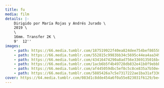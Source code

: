 ```yaml
---
title: fu
media: film
details: |-
    Dirigido por María Rojas y Andrés Jurado \
    2019 \
    \
    16mm. Transfer 2K \
    9'  12''
images:
    - path: https://66.media.tumblr.com/187519922f40ea824dee754bef86558f/307c03588e69471a-94/s2048x3072/285db8fbcfd4651ee4d73a78baf277d56e4536e8.jpg
    - path: https://66.media.tumblr.com/552815c9983bb34c5695c44ea4aa349a/307c03588e69471a-37/s2048x3072/fef173b80f72c6d77ecb2d68cc6363b8da707228.jpg
    - path: https://66.media.tumblr.com/43416474290a8ad756e3369135016bcd/307c03588e69471a-b1/s2048x3072/a5e795d3b15febdc1d036158f7f2c6c9ba77cfe9.jpg
    - path: https://66.media.tumblr.com/1acb6b5f4b49728db832e41b8f9ebbb4/307c03588e69471a-13/s2048x3072/123e339577e67aa535141096369052c714f0cef9.jpg
    - path: https://66.media.tumblr.com/af445059dbc5ef8c5c8ce835a7b50e49/307c03588e69471a-e3/s2048x3072/a5e1e5eba390cf03be32e8906aefcf2741d805ab.jpg
    - path: https://66.media.tumblr.com/5885426a7c5e7317222ae1ba31af336a/307c03588e69471a-59/s2048x3072/47a42a0892be90b7373f47349752ad1dbab39d27.jpg
cover: https://64.media.tumblr.com/083d1c8dde454a6f0a55e823031f6129/be4b5533c24e292d-83/s1280x1920/f6ca9a77c950d3c0a1f4c3f47897933caa1a8982.png
---
```

